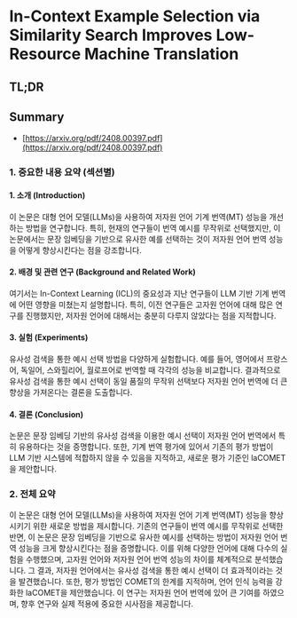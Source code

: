 # In-Context Example Selection via Similarity Search Improves Low-Resource Machine Translation
## TL;DR
## Summary
- [https://arxiv.org/pdf/2408.00397.pdf](https://arxiv.org/pdf/2408.00397.pdf)

### 1. 중요한 내용 요약 (섹션별)

#### 1. 소개 (Introduction)
이 논문은 대형 언어 모델(LLMs)을 사용하여 저자원 언어 기계 번역(MT) 성능을 개선하는 방법을 연구합니다. 특히, 현재의 연구들이 번역 예시를 무작위로 선택했지만, 이 논문에서는 문장 임베딩을 기반으로 유사한 예를 선택하는 것이 저자원 언어 번역 성능을 어떻게 향상시킨다는 점을 강조합니다.

#### 2. 배경 및 관련 연구 (Background and Related Work)
여기서는 In-Context Learning (ICL)의 중요성과 지난 연구들이 LLM 기반 기계 번역에 어떤 영향을 미쳤는지 설명합니다. 특히, 이전 연구들은 고자원 언어에 대해 많은 연구를 진행했지만, 저자원 언어에 대해서는 충분히 다루지 않았다는 점을 지적합니다.

#### 3. 실험 (Experiments)
유사성 검색을 통한 예시 선택 방법을 다양하게 실험합니다. 예를 들어, 영어에서 프랑스어, 독일어, 스와힐리어, 월로프어로 번역할 때 각각의 성능을 비교합니다. 결과적으로 유사성 검색을 통한 예시 선택이 동일 품질의 무작위 선택보다 저자원 언어 번역에 더 큰 향상을 가져온다는 결론을 도출합니다.

#### 4. 결론 (Conclusion)
논문은 문장 임베딩 기반의 유사성 검색을 이용한 예시 선택이 저자원 언어 번역에서 특히 유용하다는 것을 증명합니다. 또한, 기계 번역 평가에 있어서 기존의 평가 방법이 LLM 기반 시스템에 적합하지 않을 수 있음을 지적하고, 새로운 평가 기준인 laCOMET을 제안합니다.

### 2. 전체 요약

이 논문은 대형 언어 모델(LLMs)을 사용하여 저자원 언어 기계 번역(MT) 성능을 향상시키기 위한 새로운 방법을 제시합니다. 기존의 연구들이 번역 예시를 무작위로 선택한 반면, 이 논문은 문장 임베딩을 기반으로 유사한 예시를 선택하는 방법이 저자원 언어 번역 성능을 크게 향상시킨다는 점을 증명합니다. 이를 위해 다양한 언어에 대해 다수의 실험을 수행했으며, 고자원 언어와 저자원 언어 번역 성능의 차이를 체계적으로 분석했습니다. 그 결과, 저자원 언어에서는 유사성 검색을 통한 예시 선택이 더 효과적이라는 것을 발견했습니다. 또한, 평가 방법인 COMET의 한계를 지적하며, 언어 인식 능력을 강화한 laCOMET을 제안했습니다. 이 연구는 저자원 언어 번역에 있어 큰 기여를 하였으며, 향후 연구와 실제 적용에 중요한 시사점을 제공합니다.